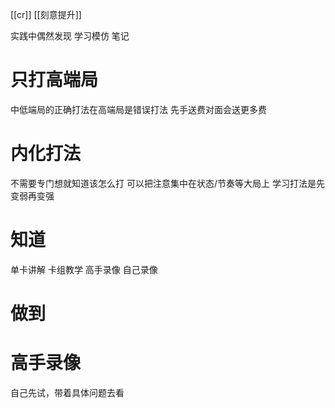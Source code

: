 [[cr]]
[[刻意提升]]

实践中偶然发现
学习模仿
笔记
# 只打高端局
中低端局的正确打法在高端局是错误打法
	先手送费对面会送更多费
# 内化打法
不需要专门想就知道该怎么打
可以把注意集中在状态/节奏等大局上
学习打法是先变弱再变强
# 知道
单卡讲解
卡组教学
高手录像
自己录像
# 做到

# 高手录像
自己先试，带着具体问题去看


